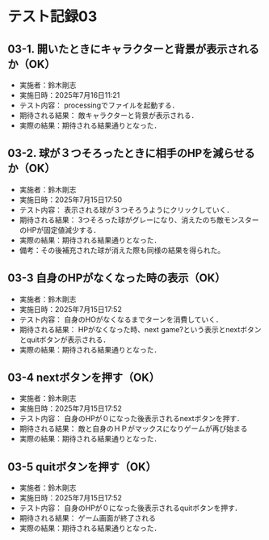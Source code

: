 # テスト記録03

## 03-1. 開いたときにキャラクターと背景が表示されるか（OK）
- 実施者：鈴木剛志
- 実施日時：2025年7月16日11:21
- テスト内容：
processingでファイルを起動する．
- 期待される結果：
敵キャラクターと背景が表示される．
- 実際の結果：期待される結果通りとなった．

## 03-2. 球が３つそろったときに相手のHPを減らせるか（OK）
- 実施者：鈴木剛志
- 実施日時：2025年7月15日17:50
- テスト内容：
表示される球が３つそろうようにクリックしていく．
- 期待される結果：
3つそろった球がグレーになり、消えたのち敵モンスターのHPが固定値減少する．
- 実際の結果：期待される結果通りとなった．
- 備考：その後補充された球が消えた際も同様の結果を得られた。

## 03-3 自身のHPがなくなった時の表示（OK）
- 実施者：鈴木剛志
- 実施日時：2025年7月15日17:52
- テスト内容：
自身のHOがなくなるまでターンを消費していく．
- 期待される結果：
HPがなくなった時、next game?という表示とnextボタンとquitボタンが表示される．
- 実際の結果：期待される結果通りとなった．

## 03-4 nextボタンを押す（OK）
- 実施者：鈴木剛志
- 実施日時：2025年7月15日17:52
- テスト内容：
自身のHPが０になった後表示されるnextボタンを押す．
- 期待される結果：
敵と自身のＨＰがマックスになりゲームが再び始まる
- 実際の結果：期待される結果通りとなった．

## 03-5 quitボタンを押す（OK）
- 実施者：鈴木剛志
- 実施日時：2025年7月15日17:52
- テスト内容：
自身のHPが０になった後表示されるquitボタンを押す．
- 期待される結果：
ゲーム画面が終了される
- 実際の結果：期待される結果通りとなった．